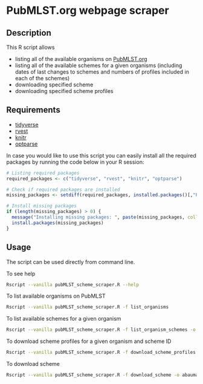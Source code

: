 # PubMLST.org webpage scraper



## Description

This R script allows
  - listing all of the available organisms on [PubMLST.org](https://www.pubmlst.org/)
  - listing all of the available schemes for a given organisms (including dates of last changes to schemes and numbers of profiles included in each of the schemes)
  - downloading specified scheme
  - downloading specified scheme profiles

## Requirements
- [tidyverse](https://cran.r-project.org/web/packages/tidyverse/index.html)
- [rvest](https://cran.r-project.org/web/packages/rvest/index.html)
- [knitr](https://cran.r-project.org/web/packages/knitr/index.html)
- [optparse](https://cran.r-project.org/web/packages/optparse/index.html)

In case you would like to use this script you can easily install all the required packages by running the code below in your R session: 

```R
# Listing required packages
required_packages <- c("tidyverse", "rvest", "knitr", "optparse")

# Check if required packages are installed
missing_packages <- setdiff(required_packages, installed.packages()[,"Package"])

# Install missing packages
if (length(missing_packages) > 0) {
  message("Installing missing packages: ", paste(missing_packages, collapse = ", "))
  install.packages(missing_packages)
}
```

## Usage

The script can be used directly from command line. 


To see help

```bash
Rscript --vanilla pubMLST_scheme_scraper.R --help
```

To list available organisms on PubMLST

```bash
Rscript --vanilla pubMLST_scheme_scraper.R -f list_organisms
```

To list available schemes for a given organism

```bash
Rscript --vanilla pubMLST_scheme_scraper.R -f list_organism_schemes -o abaumannii
```

To download scheme profiles for a given organism and scheme ID

```bash
Rscript --vanilla pubMLST_scheme_scraper.R -f download_scheme_profiles -o abaumannii -s 1
```

To download scheme

```bash
Rscript --vanilla pubMLST_scheme_scraper.R -f download_scheme -o abaumannii -s 1
```